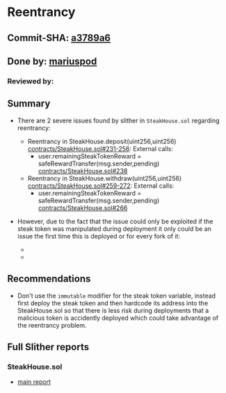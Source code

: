 # Reentrancy
## Commit-SHA: [a3789a6](https://github.com/xam-darnold/steak-public-contracts/commit/a3789a61a54cbda943324abc814932e8d137347d)
## Done by: [mariuspod](https://github.com/mariuspod)
### Reviewed by:

## Summary
* There are 2 severe issues found by slither in `SteakHouse.sol` regarding reentrancy:
  * Reentrancy in SteakHouse.deposit(uint256,uint256) [contracts/SteakHouse.sol#231-256](https://github.com/xam-darnold/steak-public-contracts/blob/a3789a61a54cbda943324abc814932e8d137347d/contracts/SteakHouse.sol#L231-L256):
	  External calls:
	  - user.remainingSteakTokenReward = safeRewardTransfer(msg.sender,pending) [contracts/SteakHouse.sol#238](https://github.com/xam-darnold/steak-public-contracts/blob/a3789a61a54cbda943324abc814932e8d137347d/contracts/SteakHouse.sol#L238)
  * Reentrancy in SteakHouse.withdraw(uint256,uint256) [contracts/SteakHouse.sol#259-272](https://github.com/xam-darnold/steak-public-contracts/blob/a3789a61a54cbda943324abc814932e8d137347d/contracts/SteakHouse.sol#L259-L272):
	  External calls:
	  - user.remainingSteakTokenReward = safeRewardTransfer(msg.sender,pending) [contracts/SteakHouse.sol#266](https://github.com/xam-darnold/steak-public-contracts/blob/a3789a61a54cbda943324abc814932e8d137347d/contracts/SteakHouse.sol#L266)

* However, due to the fact that the issue could only be exploited if the steak token was manipulated during deployment it only could be an issue the first time this is deployed or for every fork of it:
  * [constructor assignment]:(https://github.com/xam-darnold/steak-public-contracts/blob/master/contracts/SteakHouse.sol#L78)
  * [field definition as immutable]:(https://github.com/xam-darnold/steak-public-contracts/blob/master/contracts/SteakHouse.sol#L45)

## Recommendations
* Don't use the `immutable` modifier for the steak token variable, instead first deploy the steak token and then hardcode its address into the SteakHouse.sol so that there is less risk during deployments that a malicious token is accidently deployed which could take advantage of the reentrancy problem.

## Full Slither reports

### SteakHouse.sol
* [main report](reports/slither-main.md)
